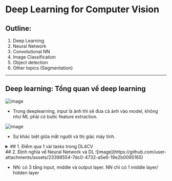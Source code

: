 # Deep Learning for Computer Vision
## Outline:
1. Deep Learning
2. Neural Network
3. Convolutional NN
4. Image Classification
5. Object detection
6. Other topics (Segmentation)
----
## Deep learning: Tổng quan về deep learning
![image](https://github.com/user-attachments/assets/53a93692-5eb8-437f-a6d7-ad444250883f)

- Trong deeplearning, input là ảnh thì sẽ đưa cả ảnh vào model, không như ML phải có bước feature extraction.

![image](https://github.com/user-attachments/assets/590a926e-173a-48af-9214-2bc526f003dd)

- Sự khác biệt giữa mắt người và thị giác máy tính.
<details>
<summary>## 1. Điểm qua 1 vài tasks trong DL4CV </summary>
![image](https://github.com/user-attachments/assets/c4832c63-07e6-44ce-9950-924490244c1c)

+ Classification: cả 1 bước ảnh chỉ có 1 output (single object).
+ Detection: chỉ trong 1 bước ảnh có những đối tượng gì và ở đâu, thường sử dụng bounding box.
+ Segmentation: như detection nhưng không dùng bounding box mà phải viền đúng, khít nhất với từng object, hay nói cách khác là mô hình phải dự đoán được từng pixel của bức ảnh đó thuộc về label nào.
+ Others: text to image, ....
</details>
## 2. Định nghĩa về Neural Network và DL
![image](https://github.com/user-attachments/assets/23398554-7dc0-4732-a5e6-19e2b0095165)

+ NN: có 3 tầng input, middle và output layer. NN chỉ có 1 middle layer/ hidden layer
